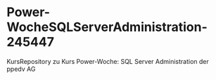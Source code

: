 # Power-WocheSQLServerAdministration-245447
KursRepository zu Kurs Power-Woche: SQL Server Administration der ppedv AG
